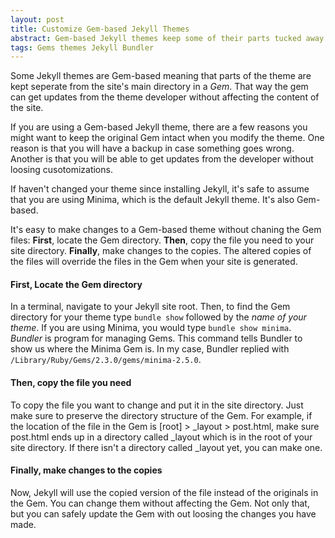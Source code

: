 ```yaml
---
layout: post
title: Customize Gem-based Jekyll Themes
abstract: Gem-based Jekyll themes keep some of their parts tucked away in a Gem. This will show you how to make changes to the theme while keeping the Gem intact.
tags: Gems themes Jekyll Bundler
---
```

Some Jekyll themes are Gem-based meaning that parts of the theme are kept seperate from the site's main directory in a *Gem*. That way the gem can get updates from the theme developer without affecting the content of the site.

If you are using a Gem-based Jekyll theme, there are a few reasons you might want to keep the original Gem intact when you modify the theme. One reason is that you will have a backup in case something goes wrong. Another is that you will be able to get updates from the developer without loosing cusotomizations.

If haven't changed your theme since installing Jekyll, it's safe to assume that you are using Minima, which is the default Jekyll theme. It's also Gem-based.

It's easy to make changes to a Gem-based theme without chaning the Gem files: **First**, locate the Gem directory. **Then**, copy the file you need to your site directory. **Finally**, make changes to the copies. The altered copies of the files will override the files in the Gem when your site is generated.

#### **First**, Locate the Gem directory
In a terminal, navigate to your Jekyll site root. Then, to find the Gem directory for your theme type `bundle show` followed by the *name of your theme*. If you are using Minima, you would type `bundle show minima`. *Bundler* is program for managing Gems. This command tells Bundler to show us where the Minima Gem is. In my case, Bundler replied with `/Library/Ruby/Gems/2.3.0/gems/minima-2.5.0`.

#### **Then**, copy the file you need
To copy the file you want to change and put it in the site directory. Just make sure to preserve the directory structure of the Gem. For example, if the location of the file in the Gem is [root] > _layout > post.html, make sure post.html ends up in a directory called _layout which is in the root of your site directory. If there isn't a directory called _layout yet, you can make one.

#### **Finally**, make changes to the copies
Now, Jekyll will use the copied version of the file instead of the originals in the Gem. You can change them without affecting the Gem. Not only that, but you can safely update the Gem with out loosing the changes you have made. 